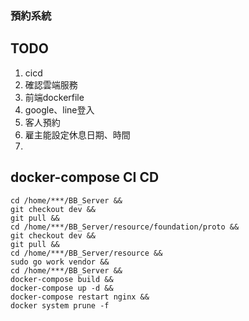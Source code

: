 ### 預約系統

## TODO
1. cicd
2. 確認雲端服務
3. 前端dockerfile
4. google、line登入
5. 客人預約 
6. 雇主能設定休息日期、時間
7. 

## docker-compose CI CD
```shell
cd /home/***/BB_Server &&
git checkout dev &&
git pull &&
cd /home/***/BB_Server/resource/foundation/proto &&
git checkout dev &&
git pull &&
cd /home/***/BB_Server/resource &&
sudo go work vendor &&
cd /home/***/BB_Server &&
docker-compose build &&
docker-compose up -d &&
docker-compose restart nginx &&
docker system prune -f
```
